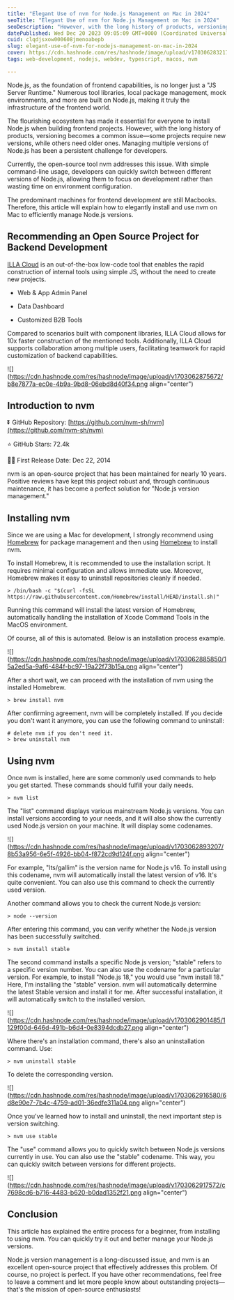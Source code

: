 ```yaml
---
title: "Elegant Use of nvm for Node.js Management on Mac in 2024"
seoTitle: "Elegant Use of nvm for Node.js Management on Mac in 2024"
seoDescription: "However, with the long history of products, versioning becomes a common issue—some projects require new versions, while others need older ones."
datePublished: Wed Dec 20 2023 09:05:09 GMT+0000 (Coordinated Universal Time)
cuid: clqdjsxow000608jmenoabepb
slug: elegant-use-of-nvm-for-nodejs-management-on-mac-in-2024
cover: https://cdn.hashnode.com/res/hashnode/image/upload/v1703062832173/e1fa8c98-7e9d-4dc5-96f6-bfe77188b9a3.png
tags: web-development, nodejs, webdev, typescript, macos, nvm

---
```


Node.js, as the foundation of frontend capabilities, is no longer just a "JS Server Runtime." Numerous tool libraries, local package management, mock environments, and more are built on Node.js, making it truly the infrastructure of the frontend world.

The flourishing ecosystem has made it essential for everyone to install Node.js when building frontend projects. However, with the long history of products, versioning becomes a common issue—some projects require new versions, while others need older ones. Managing multiple versions of Node.js has been a persistent challenge for developers.

Currently, the open-source tool nvm addresses this issue. With simple command-line usage, developers can quickly switch between different versions of Node.js, allowing them to focus on development rather than wasting time on environment configuration.

The predominant machines for frontend development are still Macbooks. Therefore, this article will explain how to elegantly install and use nvm on Mac to efficiently manage Node.js versions.

## Recommending an Open Source Project for Backend Development

[ILLA Cloud](https://illacloud.com?utm_source=hashnode) is an out-of-the-box low-code tool that enables the rapid construction of internal tools using simple JS, without the need to create new projects.

* Web & App Admin Panel
    
* Data Dashboard
    
* Customized B2B Tools
    

Compared to scenarios built with component libraries, ILLA Cloud allows for 10x faster construction of the mentioned tools. Additionally, ILLA Cloud supports collaboration among multiple users, facilitating teamwork for rapid customization of backend capabilities.

![](https://cdn.hashnode.com/res/hashnode/image/upload/v1703062875672/b8e7877a-ec0e-4b9a-9bd8-06ebd8d40f34.png align="center")

## Introduction to nvm

⏬ GitHub Repository: [https://github.com/nvm-sh/nvm](https://github.com/nvm-sh/nvm)

⭐ GitHub Stars: 72.4k

💪🏼 First Release Date: Dec 22, 2014

nvm is an open-source project that has been maintained for nearly 10 years. Positive reviews have kept this project robust and, through continuous maintenance, it has become a perfect solution for "Node.js version management."

## Installing nvm

Since we are using a Mac for development, I strongly recommend using [Homebrew](https://brew.sh) for package management and then using [Homebrew](https://brew.sh) to install nvm.

To install Homebrew, it is recommended to use the installation script. It requires minimal configuration and allows immediate use. Moreover, Homebrew makes it easy to uninstall repositories cleanly if needed.

```shell
> /bin/bash -c "$(curl -fsSL https://raw.githubusercontent.com/Homebrew/install/HEAD/install.sh)"
```

Running this command will install the latest version of Homebrew, automatically handling the installation of Xcode Command Tools in the MacOS environment.

Of course, all of this is automated. Below is an installation process example.

![](https://cdn.hashnode.com/res/hashnode/image/upload/v1703062885850/15a2ed5a-9af6-484f-bc97-19a22f73b15a.png align="center")

After a short wait, we can proceed with the installation of nvm using the installed Homebrew.

```shell
> brew install nvm
```

After confirming agreement, nvm will be completely installed. If you decide you don't want it anymore, you can use the following command to uninstall:

```shell
# delete nvm if you don't need it.
> brew uninstall nvm
```

## Using nvm

Once nvm is installed, here are some commonly used commands to help you get started. These commands should fulfill your daily needs.

```shell
> nvm list
```

The "list" command displays various mainstream Node.js versions. You can install versions according to your needs, and it will also show the currently used Node.js version on your machine. It will display some codenames.

![](https://cdn.hashnode.com/res/hashnode/image/upload/v1703062893207/8b53a956-6e5f-4926-bb04-f872cd9d124f.png align="center")

For example, "lts/gallim" is the version name for Node.js v16. To install using this codename, nvm will automatically install the latest version of v16. It's quite convenient. You can also use this command to check the currently used version.

Another command allows you to check the current Node.js version:

```shell
> node --version
```

After entering this command, you can verify whether the Node.js version has been successfully switched.

```shell
> nvm install stable
```

The second command installs a specific Node.js version; "stable" refers to a specific version number. You can also use the codename for a particular version. For example, to install "Node.js 18," you would use "nvm install 18." Here, I'm installing the "stable" version. nvm will automatically determine the latest Stable version and install it for me. After successful installation, it will automatically switch to the installed version.

![](https://cdn.hashnode.com/res/hashnode/image/upload/v1703062901485/1129f00d-646d-491b-b6d4-0e8394dcdb27.png align="center")

Where there's an installation command, there's also an uninstallation command. Use:

```shell
> nvm uninstall stable
```

To delete the corresponding version.

![](https://cdn.hashnode.com/res/hashnode/image/upload/v1703062916580/6d8e90e7-7b4c-4759-ad01-36edfe311a04.png align="center")

Once you've learned how to install and uninstall, the next important step is version switching.

```shell
> nvm use stable
```

The "use" command allows you to quickly switch between Node.js versions currently in use. You can also use the "stable" codename. This way, you can quickly switch between versions for different projects.

![](https://cdn.hashnode.com/res/hashnode/image/upload/v1703062917572/c7698cd6-b716-4483-b620-b0dad1352f21.png align="center")

## Conclusion

This article has explained the entire process for a beginner, from installing to using nvm. You can quickly try it out and better manage your Node.js versions.

Node.js version management is a long-discussed issue, and nvm is an excellent open-source project that effectively addresses this problem. Of course, no project is perfect. If you have other recommendations, feel free to leave a comment and let more people know about outstanding projects—that's the mission of open-source enthusiasts!